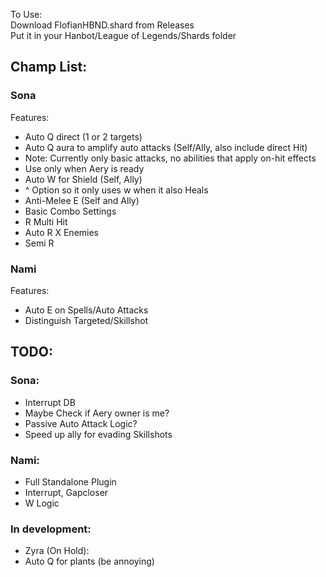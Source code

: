 To Use:  
Download FlofianHBND.shard from Releases  
Put it in your Hanbot/League of Legends/Shards folder

## Champ List:
### Sona
Features:
- Auto Q direct (1 or 2 targets)
- Auto Q aura to amplify auto attacks (Self/Ally, also include direct Hit)
- Note: Currently only basic attacks, no abilities that apply on-hit effects
- Use only when Aery is ready
- Auto W for Shield (Self, Ally)
- ^ Option so it only uses w when it also Heals
- Anti-Melee E (Self and Ally)
- Basic Combo Settings
- R Multi Hit
- Auto R X Enemies
- Semi R

### Nami
Features:
- Auto E on Spells/Auto Attacks
- Distinguish Targeted/Skillshot

## TODO:
### Sona:
- Interrupt DB
- Maybe Check if Aery owner is me?
- Passive Auto Attack Logic?
- Speed up ally for evading Skillshots

### Nami:
- Full Standalone Plugin
- Interrupt, Gapcloser
- W Logic



### In development:
- Zyra (On Hold):
- Auto Q for plants (be annoying)
